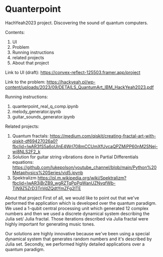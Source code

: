 # Quanterpoint
HachYeah2023 project. Discovering the sound of quantum computers.

Contents:
1. UI
2. Problem
3. Running instructions
4. related projects
5. About that project

Link to UI (draft):
https://convex-reflect-125503.framer.app/project

Link to the problem:
https://hackyeah.pl/wp-content/uploads/2023/09/DETAILS_QuantumArt_IBM_HackYeah2023.pdf

Running instructions:
1. quanterpoint_real_q_comp.ipynb
2. melody_generator.ipynb
3. guitar_sounds_generator.ipynb

Related projects: 
1. Quantum fractals: https://medium.com/qiskit/creating-fractal-art-with-qiskit-df69427026a0?fbclid=IwAR3fS5a6oUlnE4Wrl708mCCUmXfUvcaQPZMiPP60nM2SNej-wi8NLS2F2_k
2. Solution for guitar string vibrations done in Partial Differentials equations: https://github.com/lukepolson/youtube_channel/blob/main/Python%20Metaphysics%20Series/vid5.ipynb
3. Spektralizm https://pl.m.wikipedia.org/wiki/Spektralizm?fbclid=IwAR3jBrZB9_wgRZTqPpPqWanUZNvqfWb-TiN9Z5ZrD3TnVdZQdtYmZFg2lTE

About that project
First of all, we would like to point out that we've performed the application which is developed over the quantum paradigm. We used a 1-qubit central processing unit which generated 12 complex numbers and then we used a discrete dynamical system describing the Julia set/ Julia fractal. Those iterations described via Julia fractal were highly important for generating music tones. 

Our solutions are highly innovative because we've been using a special dynamical system that generates random numbers and it's described by Julia set. Secondly, we performed highly detailed applications over a quantum paradigm.


